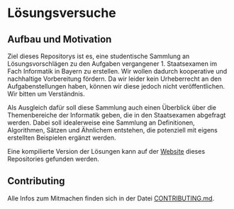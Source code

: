 # Lösungsversuche
## Aufbau und Motivation

Ziel dieses Repositorys ist es, eine studentische
Sammlung an Lösungsvorschlägen zu den Aufgaben vergangener 1. Staatsexamen im
Fach Informatik in Bayern zu erstellen. Wir wollen dadurch kooperative und
nachhaltige Vorbereitung fördern. Da wir leider kein Urheberrecht an den
Aufgabenstellungen haben, können wir diese jedoch nicht veröffentlichen. Wir
bitten um Verständnis.

Als Ausgleich dafür soll diese Sammlung auch einen Überblick über die
Themenbereiche der Informatik geben, die in den Staatsexamen abgefragt werden.
Dabei soll idealerweise eine Sammlung an Definitionen, Algorithmen, Sätzen und
Ähnlichem entstehen, die potenziell mit eigens erstellten Beispielen ergänzt
werden.

Eine kompilierte Version der Lösungen kann auf der
[Website](https://fsi-la-inf.github.io/stex.stuff) dieses Repositories gefunden
werden.

## Contributing

Alle Infos zum Mitmachen finden sich in der Datei
[CONTRIBUTING.md](.github/CONTRIBUTING.md).
